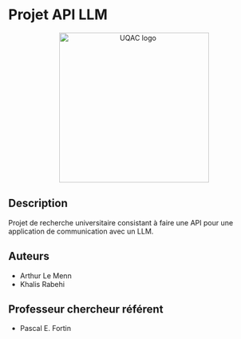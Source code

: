 # Projet API LLM

<p align="center">
  <img src="https://celat.ca/wp-content/uploads/2021/06/logo_uqac_blanc.png" alt="UQAC logo" width="300">
</p>

## Description

Projet de recherche universitaire consistant à faire une API pour une application de communication avec un LLM.

## Auteurs

- Arthur Le Menn
- Khalis Rabehi

## Professeur chercheur référent

- Pascal E. Fortin
